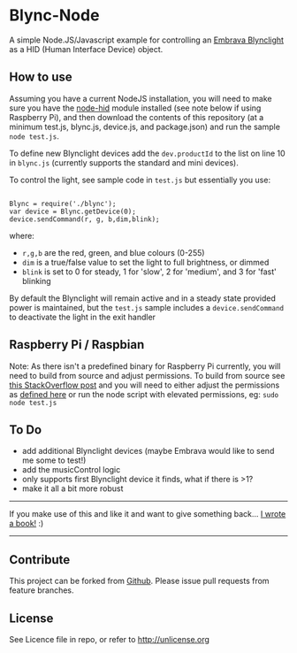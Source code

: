 # Blync-Node

A simple Node.JS/Javascript example for controlling an [Embrava Blynclight](https://embrava.com/) as a HID (Human Interface Device) object. 

How to use
----------
Assuming you have a current NodeJS installation, you will need to make sure you have the [node-hid](https://github.com/node-hid/node-hid) module installed (see note below if using Raspberry Pi), and then download the contents of this repository (at a minimum test.js, blync.js, device.js, and package.json) and run the sample <code>node test.js</code>.

To define new Blynclight devices add the <code>dev.productId</code> to the list on line 10 in <code>blync.js</code> (currently supports the standard and mini devices).

To control the light, see sample code in <code>test.js</code> but essentially you use:

<code>
Blync = require('./blync');
var device = Blync.getDevice(0);
device.sendCommand(r, g, b,dim,blink);
</code>

where:
* <code>r,g,b</code> are the red, green, and blue colours (0-255)
* <code>dim</code> is a true/false value to set the light to full brightness, or dimmed
* <code>blink</code> is set to 0 for steady, 1 for 'slow', 2 for 'medium', and 3 for 'fast' blinking

By default the Blynclight will remain active and in a steady state provided power is maintained, but the <code>test.js</code> sample includes a <code>device.sendCommand</code> to deactivate the light in the exit handler

Raspberry Pi / Raspbian
----------
Note: As there isn't a predefined binary for Raspberry Pi currently, you will need to build from source and adjust permissions. To build from source see [this StackOverflow post](https://stackoverflow.com/a/23628625/1569675) and you will need to either adjust the permissions as [defined here](https://github.com/node-hid/node-hid#udev-device-permissions) or run the node script with elevated permissions, eg: <code>sudo node test.js</code>

To Do
----------
* add additional Blynclight devices (maybe Embrava would like to send me some to test!)
* add the musicControl logic
* only supports first Blynclight device it finds, what if there is >1?
* make it all a bit more robust

----------
If you make use of this and like it and want to give something back... [I wrote a book!](http://amzn.to/1SHjbLI) :)

----------

Contribute
----------
This project can be forked from
[Github](https://github.com/Offbeatmammal/blync-node). Please issue pull
requests from feature branches.

License
-------
See Licence file in repo, or refer to http://unlicense.org
